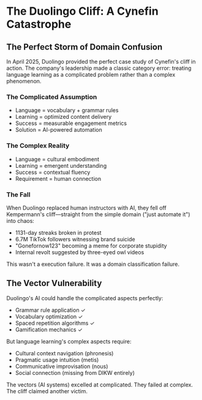 # The Duolingo Cliff: A Cynefin Catastrophe

## The Perfect Storm of Domain Confusion

In April 2025, Duolingo provided the perfect case study of Cynefin's cliff in action. The company's leadership made a classic category error: treating language learning as a complicated problem rather than a complex phenomenon.

### The Complicated Assumption
- Language = vocabulary + grammar rules
- Learning = optimized content delivery
- Success = measurable engagement metrics
- Solution = AI-powered automation

### The Complex Reality
- Language = cultural embodiment
- Learning = emergent understanding
- Success = contextual fluency
- Requirement = human connection

### The Fall
When Duolingo replaced human instructors with AI, they fell off Kempermann's cliff—straight from the simple domain ("just automate it") into chaos:
- 1131-day streaks broken in protest
- 6.7M TikTok followers witnessing brand suicide
- "Gonefornow123" becoming a meme for corporate stupidity
- Internal revolt suggested by three-eyed owl videos

This wasn't a execution failure. It was a domain classification failure.

## The Vector Vulnerability

Duolingo's AI could handle the complicated aspects perfectly:
- Grammar rule application ✓
- Vocabulary optimization ✓
- Spaced repetition algorithms ✓
- Gamification mechanics ✓

But language learning's complex aspects require:
- Cultural context navigation (phronesis)
- Pragmatic usage intuition (metis)
- Communicative improvisation (nous)
- Social connection (missing from DIKW entirely)

The vectors (AI systems) excelled at complicated. They failed at complex. The cliff claimed another victim.